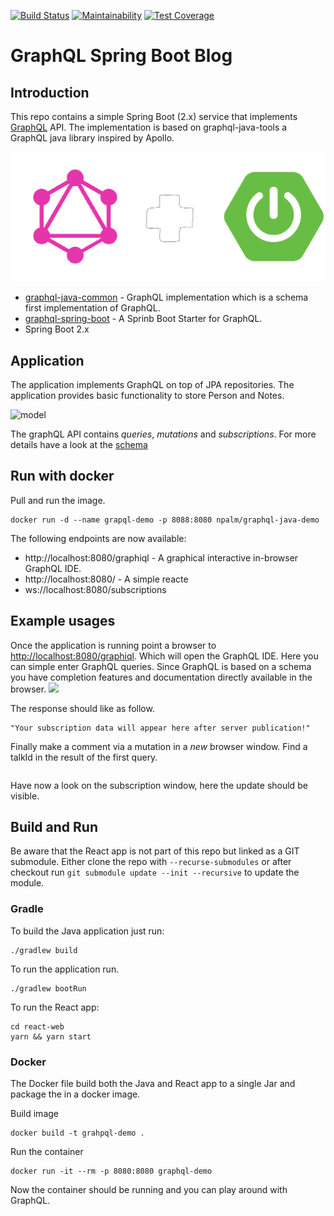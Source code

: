 [![Build Status](https://travis-ci.com/npalm/notes-service-java.svg?branch=master)](https://travis-ci.com/npalm/notes-service-java)
[![Maintainability](https://api.codeclimate.com/v1/badges/42bf989099f64066b5d7/maintainability)](https://codeclimate.com/github/npalm/notes-service-java/maintainability)
[![Test Coverage](https://api.codeclimate.com/v1/badges/42bf989099f64066b5d7/test_coverage)](https://codeclimate.com/github/npalm/notes-service-java/test_coverage)

# GraphQL Spring Boot Blog

## Introduction

This repo contains a simple Spring Boot (2.x) service that implements  [GraphQL](https://graphql.org/) API. The implementation is based on graphql-java-tools a GraphQL java library inspired by Apollo.

![graphql-and-spring](./doc/spring-and-graphql.png)

- [graphql-java-common](https://github.com/graphql-java/graphql-java-tools) - GraphQL implementation which is a schema first implementation of GraphQL.
- [graphql-spring-boot](https://github.com/graphql-java/graphql-spring-boot) - A Sprinb Boot Starter for GraphQL.
- Spring Boot 2.x

## Application
The application implements GraphQL on top of JPA repositories. The application provides basic functionality to store Person and Notes.

![model](http://www.plantuml.com/plantuml/proxy?cache=no&src=https://raw.githubusercontent.com/npalm/notes-service-java/master/doc/demo-model.plantuml&counter=1)

The graphQL API contains *queries*, *mutations* and *subscriptions*. For more details have a look at the [schema](src/main/resources/demo.graphqls)

## Run with docker
Pull and run the image.

```
docker run -d --name grapql-demo -p 8088:8080 npalm/graphql-java-demo
```

The following endpoints are now available:
- http://localhost:8080/graphiql - A graphical interactive in-browser GraphQL IDE.
- http://localhost:8080/ - A simple reacte
- ws://localhost:8080/subscriptions


## Example usages

Once the application is running point a browser to [http://localhost:8080/graphiql](http://localhost:8080/graphiql). Which will open the GraphQL IDE. Here you can simple enter GraphQL queries. Since GraphQL is based on a schema you have completion features and documentation directly available in the browser.
![](doc/graphiql.png)

The response should like as follow.
```
"Your subscription data will appear here after server publication!"
```

Finally make a comment via a mutation in a *new* browser window. Find a talkId in the result of the first query.
```graphql

```
Have now a look on the subscription window, here the update should be visible.

## Build and Run

Be aware that the React app is not part of this repo but linked as a GIT submodule. Either clone the repo with `--recurse-submodules` or after checkout run `git submodule update --init --recursive` to update the module.

### Gradle

To build the Java application just run:
```
./gradlew build
```

To run the application run.
```
./gradlew bootRun
```

To run the React app:
```
cd react-web
yarn && yarn start
```

### Docker
The Docker file build both the Java and React app to a single Jar and package the in a docker image.

Build image
```
docker build -t grahpql-demo .
```
Run the container
```
docker run -it --rm -p 8080:8080 graphql-demo
```

Now the container should be running and you can play around with GraphQL.
